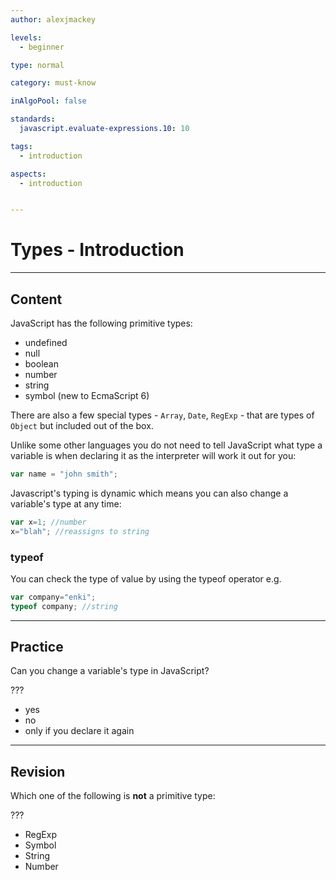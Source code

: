 ```yaml
---
author: alexjmackey

levels:
  - beginner

type: normal

category: must-know

inAlgoPool: false

standards:
  javascript.evaluate-expressions.10: 10

tags:
  - introduction

aspects:
  - introduction


---
```

# Types - Introduction

---
## Content

JavaScript has the following primitive types:

- undefined
- null
- boolean
- number
- string
- symbol (new to EcmaScript 6)

There are also a few special types - `Array`, `Date`, `RegExp` - that are types of `Object` but included out of the box.

Unlike some other languages you do not need to tell JavaScript what type a variable is when declaring it as the interpreter will work it out for you:

```javascript
var name = "john smith";
```

Javascript's typing is dynamic which means you can also change a variable's type at any time:

```javascript
var x=1; //number
x="blah"; //reassigns to string
```

### typeof

You can check the type of value by using the typeof operator e.g.

```javascript
var company="enki";
typeof company; //string
```

---
## Practice

Can you change a variable's type in JavaScript?

???

* yes
* no
* only if you declare it again

---
## Revision

Which one of the following is **not** a primitive type:

???

* RegExp
* Symbol
* String
* Number
 
